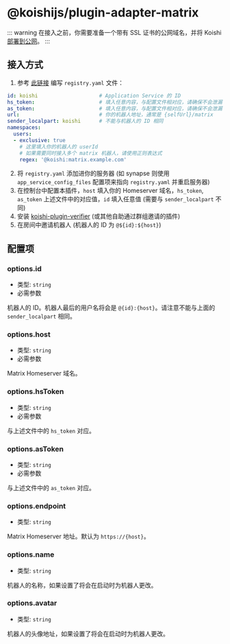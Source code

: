 # @koishijs/plugin-adapter-matrix

::: warning
在接入之前，你需要准备一个带有 SSL 证书的公网域名，并将 Koishi [部署到公网](../../manual/recipe/server.md)。
:::

## 接入方式

1. 参考 [此链接](https://spec.matrix.org/unstable/application-service-api/#registration) 编写 `registry.yaml` 文件：

```yaml
id: koishi                    # Application Service 的 ID
hs_token:                     # 填入任意内容，与配置文件相对应，请确保不会泄漏
as_token:                     # 填入任意内容，与配置文件相对应，请确保不会泄漏
url:                          # 你的机器人地址，通常是 {selfUrl}/matrix
sender_localpart: koishi      # 不能与机器人的 ID 相同
namespaces:
  users:
  - exclusive: true
    # 这里填入你的机器人的 userId
    # 如果需要同时接入多个 matrix 机器人，请使用正则表达式
    regex: '@koishi:matrix.example.com'
```

2. 将 `registry.yaml` 添加进你的服务器 (如 synapse 则使用 `app_service_config_files` 配置项来指向 `registry.yaml` 并重启服务器)
3. 在控制台中配置本插件，`host` 填入你的 Homeserver 域名，`hs_token`, `as_token` 上述文件中的对应值，`id` 填入任意值 (需要与 `sender_localpart` 不同)
4. 安装 [koishi-plugin-verifier](https://common.koishi.chat/plugins/verifier.html) (或其他自助通过群组邀请的插件)
5. 在房间中邀请机器人 (机器人的 ID 为 `@${id}:${host}`)

## 配置项

### options.id

- 类型: `string`
- 必需参数

机器人的 ID。机器人最后的用户名将会是 `@{id}:{host}`。请注意不能与上面的 `sender_localpart` 相同。

### options.host

- 类型: `string`
- 必需参数

Matrix Homeserver 域名。

### options.hsToken

- 类型: `string`
- 必需参数

与上述文件中的 `hs_token` 对应。

### options.asToken

- 类型: `string`
- 必需参数

与上述文件中的 `as_token` 对应。

### options.endpoint

- 类型: `string`

Matrix Homeserver 地址。默认为 `https://{host}`。

### options.name

- 类型: `string`

机器人的名称，如果设置了将会在启动时为机器人更改。

### options.avatar

- 类型: `string`

机器人的头像地址，如果设置了将会在启动时为机器人更改。
